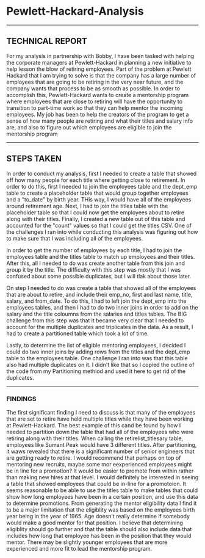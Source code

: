 # Pewlett-Hackard-Analysis

---
## TECHNICAL REPORT

For my analysis in partnership with Bobby, I have been tasked with helping the corporate managers at Pewlett-Hackard in planning a new initiative to help lesson the blow of retiring employees. Part of the problem at Pewlett Hackard that I am trying to solve is that the company has a large number of employees that are going to be retiring in the very near future, and the company wants that process to be as smooth as possible. In order to accomplish this, Pewlett-Hackard wants to create a mentorship program where employees that are close to retiring will have the opportunity to transition to part-time work so that they can help mentor the incoming employees. My job has been to help the creators of the program to get a sense of how many people are retiring and what their titles and salary info are, and also to figure out which employees are eligible to join the mentorship program

---
## STEPS TAKEN
In order to conduct my analysis, first I needed to create a table that showed off how many people for each title where getting close to retirement. In order to do this, first I needed to join the employees table and the dept_emp table to create a placeholder table that would group together employees and a "to_date" by birth year. THis way, I would have all of the employees around retirement age. Next, I had to join the titles table with the placeholder table so that I could now get the employees about to retire along with their titles. Finally, I created a new table out of this table and accounted for the "count" values so that I could get the titles CSV. One of the challenges I ran into while conducting this analysis was figuring out how to make sure that I was including all of the employees.

In order to get the number of employees by each title, I had to join the employees table and the titles table to match up employees and their titles. After this, all I needed to do was create another table from this join and group it by the title. The difficulty with this step was mostly that I was confused about some possible duplicates, but I will tlak about those later.

On step I needed to do was create a table that showed all of the employees that are about to retire, and include their emp_no, first and last name, title, salary, and from_date. To do this, I had to left join the dept_emp into the employees tables, and then I had to do two inner joins in order to add on the salary and the title coloumns from the salaries and titles tables. The BIG challenge from this step was that it became very clear that I needed to account for the multiple duplicates and triplicates in the data. As a result, I had to create a partitioned table which took a lot of time.

Lastly, to determine the list of eligible mentoring employees, I decided I could do two inner joins by adding rows from the titles and the dept_emp table to the employees table. One challenge I ran into was that this table also had multiple duplicates on it. I didn't like that so I copied the outline of the code from my Partitioning methiod and used it here to get rid of the duplicates.

---

### FINDINGS
The first significant finding I need to discuss is that many of the employees that are set to retire have held multiple titles while they have been working at Pewlett-Hackard. The best example of this cand be found by how I needed to partition down the table that had all of the employees who were retiring along with their titles. When calling the retirelist_titlesary table, employees like Sumant Peak would have 3 different titles. After partitioning, it waws revealed that there is a significant number of senior engineers that are getting ready to retire. I would recommend that perhaps on top of mentoring new recruits, maybe some mor eexperienced employees might be in line for a promotion? It would be easier to promote from within rather than making new hires at that level. I would definitely be interested in seeing a table that showed employees that could be in-line for a promotoion. It seems reasonable to be able to use the titles table to make tables that could show how long employees have been in a certain position, and use this data to determine promotions. From generating the mentor eligibility data I find it to be a major limitation that the eligiblity was based on the employees birth year being in the year of 1965. Age doesn't really determine if somebody would make a good mentor for that position. I believe that determining eligiblity should go further and that the table should also include data that includes how long that employee has been in the position that they would mentor. There may be  slightly younger employees that are more experienced and more fit to lead the mentorship program.
